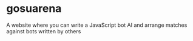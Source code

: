 gosuarena
=========

A website where you can write a JavaScript bot AI and arrange matches against bots written by others

